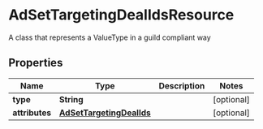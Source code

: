 

# AdSetTargetingDealIdsResource

A class that represents a ValueType in a guild compliant way

## Properties

Name | Type | Description | Notes
------------ | ------------- | ------------- | -------------
**type** | **String** |  |  [optional]
**attributes** | [**AdSetTargetingDealIds**](AdSetTargetingDealIds.md) |  |  [optional]



